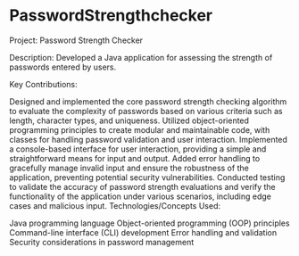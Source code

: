 # PasswordStrengthchecker

Project: Password Strength Checker

Description:
Developed a Java application for assessing the strength of passwords entered by users.

Key Contributions:

Designed and implemented the core password strength checking algorithm to evaluate the complexity of passwords based on various criteria such as length, character types, and uniqueness.
Utilized object-oriented programming principles to create modular and maintainable code, with classes for handling password validation and user interaction.
Implemented a console-based interface for user interaction, providing a simple and straightforward means for input and output.
Added error handling to gracefully manage invalid input and ensure the robustness of the application, preventing potential security vulnerabilities.
Conducted testing to validate the accuracy of password strength evaluations and verify the functionality of the application under various scenarios, including edge cases and malicious input.
Technologies/Concepts Used:

Java programming language
Object-oriented programming (OOP) principles
Command-line interface (CLI) development
Error handling and validation
Security considerations in password management

